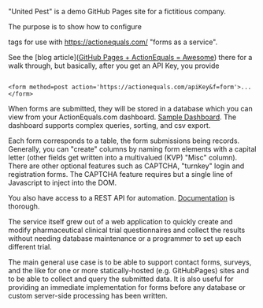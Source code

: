 "United Pest" is a demo GitHub Pages site for a fictitious company.

The purpose is to show how to configure <form> tags for use with https://actionequals.com/ "forms as a service".

See the [blog article]([GitHub Pages + ActionEquals = Awesome](https://actionequals.com/Blog/GitHub-Pages-+-ActionEquals-=-Awesome)) there for a walk through, but basically, after you get an API Key, you provide 

<code>
&lt;form method=post action='https://actionequals.com/apiKey&f=form'&gt;...&lt;/form&gt;
</code>

When forms are submitted, they will be stored in a database which you can view from your ActionEquals.com dashboard.  [Sample Dashboard](https://actionequals.com/dashboard). The dashboard supports complex queries, sorting, and csv export.

Each form corresponds to a table, the form submissions being records.  Generally, you can "create" columns by naming form elements with a capital letter (other fields get written into a multivalued (KVP) "Misc" column).  There are other optional features such as CAPTCHA, "turnkey" login and registration forms.  The CAPTCHA feature requires but a single line of Javascript to inject into the DOM.

You also have access to a REST API for automation.  [Documentation](https://actionequals.com/examples) is thorough.

The service itself grew out of a web application to quickly create and modify pharmaceutical clinical trial questionnaires and collect the results without needing database maintenance or a programmer to set up each different trial.

The main general use case is to be able to support contact forms, surveys, and the like for one or more statically-hosted (e.g. GitHubPages) sites and to be able to collect and query the submitted data.  It is also useful for providing an immediate implementation for forms before any database or custom server-side processing has been written.

